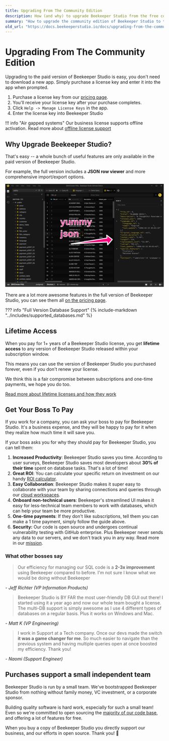 ```yaml
---
title: Upgrading From The Community Edition
description: How (and why) to upgrade Beekeeper Studio from the free community edition to the full, paid version.
summary: "How to upgrade the community edition of Beekeeper Studio to the full commercial version."
old_url: "https://docs.beekeeperstudio.io/docs/upgrading-from-the-community-edition"
---
```


# Upgrading From The Community Edition

Upgrading to the paid version of Beekeeper Studio is easy, you don't need to download a new app. Simply purchase a license key and enter it into the app when prompted.

1. Purchase a license key from our [pricing page](https://beekeeperstudio.io/pricing).
1. You'll receive your license key after your purchase completes.
1. Click `Help -> Manage License Keys` in the app.
1. Enter the license key into Beekeeper Studio

!!! info "Air gapped systems"
    Our business license supports offline activation. Read more about [offline license support](../purchasing/license-types.md)

## Why Upgrade Beekeeper Studio?

That's easy -- a whole bunch of useful features are only available in the paid version of Beekeeper Studio.

For example, the full version includes a **JSON row viewer** and more comprehensive import/export options.

![JSON row viewer](../assets/images/json-row-view.png)

There are a lot more awesome features in the full version of Beekeeper Studio, you can see them all [on the pricing page](https://beekeeperstudio.io/pricing).

??? info "Full Version Database Support"
    {% include-markdown "../includes/supported_databases.md" %}


## Lifetime Access

When you pay for 1+ years of a Beekeeper Studio license, you get **lifetime access** to any version of Beekeeper Studio released within your subscription window.

This means you can use the version of Beekeeper Studio you purchased forever, even if you don't renew your license.

We think this is a fair compromise between subscriptions and one-time payments, we hope you do too.

[Read more about lifetime licenses and how they work](../purchasing/purchasing-a-license.md#lifetime-access)

## Get Your Boss To Pay

If you work for a company, you can ask your boss to pay for Beekeeper Studio. It's a business expense, and they will be happy to pay for it when they realize how much time it will save you.

If your boss asks you for why they should pay for Beekeeper Studio, you can tell them:

1. **Increased Productivity**: Beekeeper Studio saves you time. According to user surveys, Beekeeper Studio saves most developers about **30% of their time** spent on database tasks. That's a lot of time!
2. **Great ROI**: You can calculate your specific return on investment on our handy [ROI calculator](https://beekeeperstudio.io/roi).
4. **Easy Collaboration**: Beekeeper Studio makes it super easy to collaborate with your team by sharing connections and queries through our [cloud workspaces](https://beekeeperstudio.io/workspaces).
5. **Onboard non-technical users**: Beekeeper's streamlined UI makes it easy for less-technical team members to work with databases, which can help your team be more productive.
6. **One-time payments**: If they don't like subscriptions, tell them you can make a 1 time payment, simply follow the guide above.
7. **Security:** Our code is open source and undergoes continual vulnerability testing with GitHub enterprise. Plus Beekeeper never sends any data to our servers, and we don't track you in any way. Read more in our  [mission](https://beekeeperstudio.io/mission).

### What other bosses say

> Our efficiency for managing our SQL code is a **2-3x improvement** using Beekeeper compared to before. I'm not sure I know what we would be doing without Beekeeper

*- Jeff Richter (VP Information Products)*

> Beekeeper Studio is BY FAR the most user-friendly DB GUI out there! I started using it a year ago and now our whole team bought a license. The multi-DB support is simply awesome as I use 4 different types of databases on a regular basis. Plus it works on Windows and Mac.

*- Matt K (VP Engineering)*

> I work in Support at a Tech company. Once our devs made the switch **it was a game changer for me**. So much easier to navigate than the previous system and having multiple queries open at once boosted my efficiency. Thank you!

*- Naomi (Support Engineer)*

## Purchases support a small independent team

Beekeeper Studio is run by a small team. We've bootstrapped Beekeeper Studio from nothing without family money, VC investment, or a corporate sponsor.

Building quality software is hard work, especially for such a small team! Even so we're committed to open sourcing the [majority of our code base](https://github.com/beekeeper-studio/beekeeper-studio), and offering a lot of features for free.

When you buy a copy of Beekeeper Studio you directly support our business, and our efforts in open source. Thank you! 🙏
